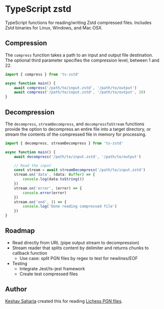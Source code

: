 # TypeScript zstd

TypeScript functions for reading/writing Zstd compressed files. Includes Zstd binaries for Linux, Windows, and Mac OSX.

## Compression

The `compress` function takes a path to an input and output file destination. The optional third parameter specifies the
compression level, between 1 and 22.

```typescript
import { compress } from 'ts-zstd'

async function main() {
	await compress('/path/to/input.zstd', '/path/to/output')
	await compress('/path/to/input.zstd', '/path/to/output', 20)
}
```

## Decompression

The `decompress`, `streamDecompress`, and `decompressToStream` functions provide the option to decompress an entire file
into a target directory, or stream the contents of the compressed file in memory for processing.

```typescript
import { decompress, streamDecompress } from 'ts-zstd'

async function main() {
	await decompress('/path/to/input.zstd', '/path/to/output')

	// Read the input
	const stream = await streamDecompress('/path/to/input.zstd')
	stream.on('data', (data: Buffer) => {
		console.log(data.toString())
	})
	stream.on('error', (error) => {
		console.error(error)
	})
	stream.on('end', () => {
		console.log('Done reading compressed file')
	})
}
```

## Roadmap

- Read directly from URL (pipe output stream to decompression)
- Stream reader that splits content by delimiter and returns chunks to callback function
	- Use case: split PGN files by regex to test for newlines/EOF
- Testing
	- Integrate Jest/ts-jest framework
	- Create test compressed files

## Author

[Keshav Saharia](https://keshav.is) created this for reading [Lichess PGN files](https://database.lichess.org/).
